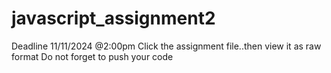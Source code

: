 # javascript_assignment2

Deadline 11/11/2024 @2:00pm
Click the assignment file..then view it as raw format
Do not forget to push your code
